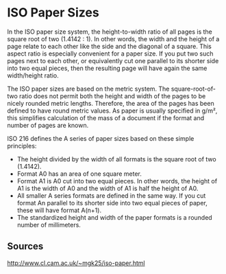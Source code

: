 # ISO Paper Sizes

In the ISO paper size system, the height-to-width ratio of all pages is the square root of two (1.4142 : 1). In other words, the width and the height of a page relate to each other like the side and the diagonal of a square. This aspect ratio is especially convenient for a paper size. If you put two such pages next to each other, or equivalently cut one parallel to its shorter side into two equal pieces, then the resulting page will have again the same width/height ratio.

The ISO paper sizes are based on the metric system. The square-root-of-two ratio does not permit both the height and width of the pages to be nicely rounded metric lengths. Therefore, the area of the pages has been defined to have round metric values. As paper is usually specified in g/m², this simplifies calculation of the mass of a document if the format and number of pages are known.

ISO 216 defines the A series of paper sizes based on these simple principles:

* The height divided by the width of all formats is the square root of two (1.4142).
* Format A0 has an area of one square meter.
* Format A1 is A0 cut into two equal pieces. In other words, the height of A1 is the width of A0 and the width of A1 is half the height of A0.
* All smaller A series formats are defined in the same way. If you cut format An parallel to its shorter side into two equal pieces of paper, these will have format A(n+1).
* The standardized height and width of the paper formats is a rounded number of millimeters.

## Sources

http://www.cl.cam.ac.uk/~mgk25/iso-paper.html